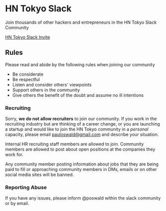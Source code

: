 <!--
.. title: Community
.. slug: community
.. date: 2023-05-30 11:58:51 UTC+09:00
.. tags: 
.. category: 
.. link: 
.. description: 
.. type: text
.. hidetitle: true
-->

# HN Tokyo Slack

Join thousands of other hackers and entrepreneurs in the HN Tokyo Slack Community

[HN Tokyo Slack Invite](https://join.slack.com/t/hntokyo/shared_invite/zt-1qk0rep50-swuaVLwZn7kEcP7qtXJdlg)


## Rules

Please read and abide by the following rules when joining our community

- Be considerate
- Be respectful
- Listen and consider others' viewpoints
- Support others in the community
- Give others the benefit of the doubt and assume no ill intentions

### Recruiting
Sorry, **we do not allow recruiters** to join our community. If you work in the recruiting industry but are thinking of a career change, or you are launching a startup and would like to join the HN Tokyo community in a _personal_ capacity, please email pauloswald@gmail.com and describe your situation.

Internal HR recruiting staff members are allowed to join. Community members are allowed to post about open positions at the companies they work for.

Any community member posting information about jobs that they are being paid to fill or approaching community members in DMs, emails or on other social media sites will be banned.

### Reporting Abuse

If you have any issues, please inform @poswald within the slack community or by email.

